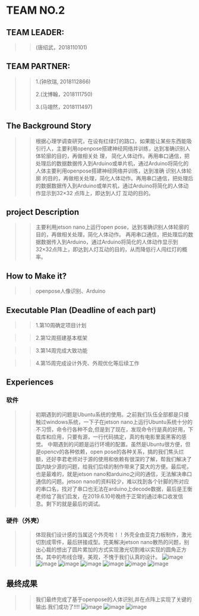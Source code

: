 # TEAM NO.2
## **TEAM LEADER:**
>>(唐绍武，2018110101)
## **TEAM PARTNER:**
>>
>>1.(钟欣瑞, 2018112866)
>>
>>2.(沈博翰，2018111750)
>>
>>3.(马翊然，2018111497)

## **The Background Story**

>>根据心理学调查研究，在设有红绿灯的路口，如果能让某些东西能吸引行人，主要利用openpose搭建神经网络并训练，达到准确识别人体轮廓的目的，再做相关处
理，  简化人体动作。再用串口通信，把处理后的数据数据传入到Arduino或单片机，通过Arduino将简化的人体主要利用openpose搭建神经网络并训练，达到准确
识别人体轮廓  的目的，再做相关处理，简化人体动作。再用串口通信，把处理后的数据数据传入到Arduino或单片机，通过Arduino将简化的人体动作显示到32×32
点阵上，即达到人灯  互动的目的。
## **project Description**

>>主要利用jetson nano上运行open pose，达到准确识别人体轮廓的目的，再做相关处理，简化人体动作。
再用串口通信，把处理后的数据数据传入到Arduino，通过Arduino将简化的人体动作显示到32×32点阵上，即达到人灯互动的目的，从而降低行人闯红灯的概率。

## **How to Make it?**

>>openpose人像识别、Arduino

## **Executable Plan (Deadline of each part)**
	
>>1.第10周确定项目计划
	
>>2.第12周搭建基本框架
	
>>3.第14周完成大致功能
	
>>4.第15周完成设计外壳、外观优化等后续工作
## **Experiences**
### 软件
>>初期遇到的问题是Ubuntu系统的使用。之前我们队伍全部都是只接触过windows系统，一下子在jetson nano上运行Ubuntu系统十分的不习惯，命令行各种不会,但是到了现在，发现命令行是真的好用，下载库和应用，只要有源，一行代码搞定，真的有电影里面黑客的感觉。  中期遇到的问题是运行环境的配置。虽然是Ubuntu很方便，但是opencv的各种依赖，open pose的各种关系，搞的我们焦头烂额，还好李君老师对于源的使用和依赖有很深的了解，帮我们解决了国内缺少源的问题，给我们后续的制作带来了莫大的方便。最后呢，也是最难的，就是jetson nano和arduino之间的通信，无法解决串口通信的问题。jetson nano的资料较少，难以找到各个针脚的所对应的串口名，找对了串口也无法在arduino上decode数据，最后是王衡老师给了我们启发，在2019.6.10号晚终于正常的通过串口收发信息。剩下的就是最后的调试。
### 硬件（外壳）
>>体现我们设计感的当属这个外壳啦！！外壳全由亚克力板制作，激光切割成零件，最后拼接成型。完美解决jetson nano散热的问题，别出心裁的想出了圆片累加的方式实现激光切割难以实现的圆角正方体。其中的布线合理，美观，不愧于我们认真的设计。
>>![image](https://github.com/Tavis0/life-lights/raw/master/p/微信图片_20190611003230.jpg)
>>![image](https://github.com/Tavis0/life-lights/raw/master/p/微信图片_20190624181807.jpg)
>>![image](https://github.com/Tavis0/life-lights/raw/master/p/微信图片_20190624181938.jpg)
>>![image](https://github.com/Tavis0/life-lights/blob/master/p/IMG_20190614_233342.jpg)
>>![image](https://github.com/Tavis0/life-lights/blob/master/p/IMG_20190615_230608_1.jpg)
>>![image](https://github.com/Tavis0/life-lights/blob/master/p/IMG_20190615_230615.jpg)
>>![image](https://github.com/Tavis0/life-lights/blob/master/p/IMG_20190615_230621.jpg)
## **最终成果**
>> 我们最终完成了基于openpose的人体识别,并在点阵上实现了关键的输出.我们成功了!!!!
>>![image](https://github.com/Tavis0/life-lights/raw/master/p/image.png)
>>![image](https://github.com/Tavis0/life-lights/raw/master/p/WeChat_20190624181652_Trim.gif)
>>![image](https://github.com/Tavis0/life-lights/raw/master/p/WeChat_20190624181845_Trim.gif)


